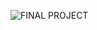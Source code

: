 ![FINAL PROJECT](https://user-images.githubusercontent.com/79286762/160533089-f9e68630-0847-44b2-b90a-643610101385.png)
